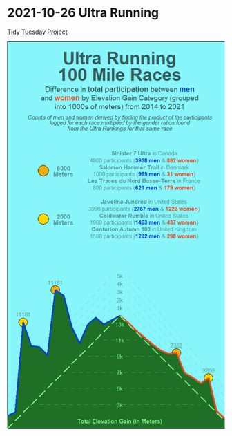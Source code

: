 # 2021-10-26 Ultra Running

[Tidy Tuesday Project](https://github.com/rfordatascience/tidytuesday/tree/master/data/2021/2021-10-26)

![](https://github.com/ncruickshank/nc_r_tidytuesday/blob/master/2021/20211026%20-%20Ultra%20Running/Ultra-Running_files/figure-gfm/Ultra%20Running%20Participation%20by%20Gender%20and%20Elevation-1.png)
